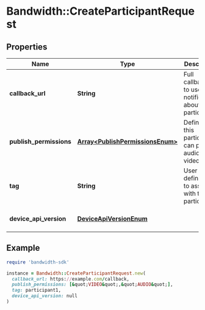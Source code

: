 # Bandwidth::CreateParticipantRequest

## Properties

| Name | Type | Description | Notes |
| ---- | ---- | ----------- | ----- |
| **callback_url** | **String** | Full callback url to use for notifications about this participant. | [optional] |
| **publish_permissions** | [**Array&lt;PublishPermissionsEnum&gt;**](PublishPermissionsEnum.md) | Defines if this participant can publish audio or video. | [optional] |
| **tag** | **String** | User defined tag to associate with the participant. | [optional] |
| **device_api_version** | [**DeviceApiVersionEnum**](DeviceApiVersionEnum.md) |  | [optional][default to &#39;V3&#39;] |

## Example

```ruby
require 'bandwidth-sdk'

instance = Bandwidth::CreateParticipantRequest.new(
  callback_url: https://example.com/callback,
  publish_permissions: [&quot;VIDEO&quot;,&quot;AUDIO&quot;],
  tag: participant1,
  device_api_version: null
)
```

